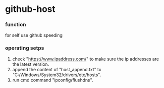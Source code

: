# github-host

### function
for self use github speeding
### operating setps
1. check "https://www.ipaddress.com/" to make sure the ip addresses are the latest version.
2. append the content of "host_append.txt" to "C:/Windows/System32/drivers/etc/hosts".
3. run cmd command "ipconfig/flushdns".